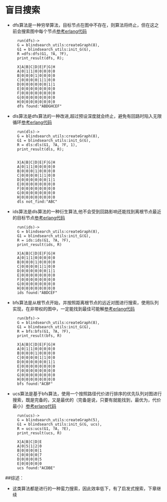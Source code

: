 盲目搜索
=========

* dfs算法是一种穷举算法，目标节点在图中不存在，则算法将终止，但在这之前会搜索图中每个节点[参考erlang代码](../src/blindsearch.erl)

        run(dfs)->
        G = blindsearch_utils:createGraph(8),
        G1 = blindsearch_utils:init_G(G),
        R =dfs:dfs(G1, ?A, ?F),
        print_result(dfs, R);

        X|A|B|C|D|E|F|G|H
        A|0|1|1|0|0|0|0|0
        B|0|0|0|1|0|0|0|0
        C|0|0|0|0|1|1|0|0
        D|0|0|0|0|0|0|1|1
        E|0|0|0|0|0|0|0|0
        F|0|0|0|0|0|0|0|0
        G|0|0|0|0|0|0|0|0
        H|0|0|0|0|0|0|0|0
        dfs found:"ABDGHCEF"



* dls算法是dfs算法的一种改进,超过预设深度就会终止，避免有回路时陷入无限循环[参考erlang代码](../src/blindsearch.erl)

        run(dls)->
        G = blindsearch_utils:createGraph(8),
        G1 = blindsearch_utils:init_G(G),
        R = dls:dls(G1, ?A, ?F, 1),
        print_result(dls, R);


        X|A|B|C|D|E|F|G|H
        A|0|1|1|0|0|0|0|0
        B|0|0|0|1|0|0|0|0
        C|0|0|0|0|1|1|0|0
        D|0|0|0|0|0|0|1|1
        E|0|0|0|0|0|0|0|0
        F|0|0|0|0|0|0|0|0
        G|0|0|0|0|0|0|0|0
        H|0|0|0|0|0|0|0|0
        dls not_find:"ABC"


* ids算法是dls算法的一种衍生算法,他不会受到回路影响还能找到离根节点最近的目标节点[参考erlang代码](../src/blindsearch.erl)

        run(ids)->
        G = blindsearch_utils:createGraph(8),
        G1 = blindsearch_utils:init_G(G),
        R = ids:ids(G1, ?A, ?F),
        print_result(ids, R)

        X|A|B|C|D|E|F|G|H
        A|0|1|1|0|0|0|0|0
        B|0|0|0|1|0|0|0|0
        C|0|0|0|0|1|1|0|0
        D|0|0|0|0|0|0|1|1
        E|0|0|0|0|0|0|0|0
        F|0|0|0|0|0|0|0|0
        G|0|0|0|0|0|0|0|0
        H|0|0|0|0|0|0|0|0
        ids found:"ABDCEF"

* bfs算法是从根节点开始，并按照距离根节点的远近对图进行搜索，使用队列实现，在非带权的图中，一定能找到最佳可能解[参考erlang代码](../src/blindsearch.erl)

        run(bfs)->
        G = blindsearch_utils:createGraph(8),
        G1 = blindsearch_utils:init_G(G),
        R = bfs:bfs(G1, ?A, ?F),
        print_result(bfs, R)

        X|A|B|C|D|E|F|G|H
        A|0|1|1|0|0|0|0|0
        B|0|0|0|1|0|0|0|0
        C|0|0|0|0|1|1|0|0
        D|0|0|0|0|0|0|1|1
        E|0|0|0|0|0|0|0|0
        F|0|0|0|0|0|0|0|0
        G|0|0|0|0|0|0|0|0
        H|0|0|0|0|0|0|0|0
        bfs found:"ACBF"

* ucs算法是基于bfs算法，使用一个按照路径代价进行排序的优先队列对图进行搜索，既是完备的，又是最优的（完备是说，只要有就能找到，最优为，代价最小）[参考erlang代码](../src/blindsearch.erl)

        run(ucs)->
        G = blindsearch_utils:createGraph(5),
        G1 = blindsearch_utils:init_G(G, ucs),
        R = ucs:ucs(G1, ?A, ?E),
        print_result(ucs, R)

        X|A|B|C|D|E
        A|0|5|1|2|0
        B|0|0|0|0|1
        C|0|0|0|0|7
        D|0|0|0|0|5
        E|0|0|0|0|0
        ucs found:"ACDBE"

##综述：

   * 这类算法都是进行的一种蛮力搜索，因此效率低下，有了启发式搜索，下章继续





